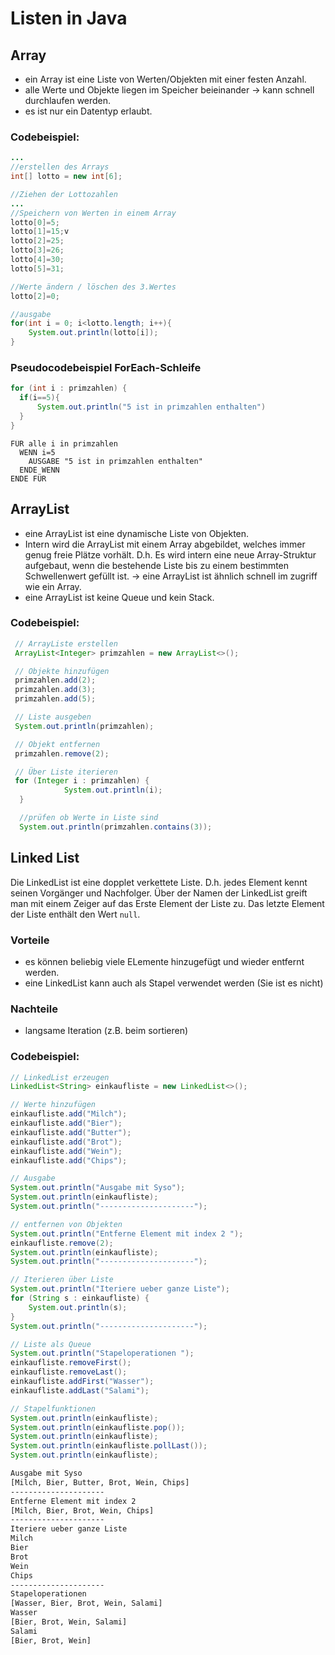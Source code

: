 # Listen in Java

## Array
- ein Array ist eine Liste von Werten/Objekten mit einer festen Anzahl.
- alle Werte und Objekte liegen im Speicher beieinander -> kann schnell durchlaufen werden.
- es ist nur ein Datentyp erlaubt.

### Codebeispiel:
````java
...
//erstellen des Arrays
int[] lotto = new int[6];

//Ziehen der Lottozahlen
...
//Speichern von Werten in einem Array
lotto[0]=5;
lotto[1]=15;v
lotto[2]=25;
lotto[3]=26;
lotto[4]=30;
lotto[5]=31;

//Werte ändern / löschen des 3.Wertes
lotto[2]=0;

//ausgabe
for(int i = 0; i<lotto.length; i++){
    System.out.println(lotto[i]);
}
`````

### Pseudocodebeispiel ForEach-Schleife

````java
for (int i : primzahlen) {
  if(i==5){
      System.out.println("5 ist in primzahlen enthalten")
  }
}
````

````pseudocode
FÜR alle i in primzahlen
  WENN i=5
    AUSGABE "5 ist in primzahlen enthalten"
  ENDE WENN
ENDE FÜR
````











## ArrayList
- eine ArrayList ist eine dynamische Liste von Objekten.
- Intern wird die ArrayList mit einem Array abgebildet, welches immer genug freie Plätze vorhält. D.h.
  Es wird intern eine neue Array-Struktur aufgebaut, wenn die bestehende Liste bis zu einem bestimmten Schwellenwert gefüllt ist.
  -> eine ArrayList ist ähnlich schnell im zugriff wie ein Array.
- eine ArrayList ist keine Queue und kein Stack.

### Codebeispiel:
````java
 // ArrayListe erstellen
 ArrayList<Integer> primzahlen = new ArrayList<>();

 // Objekte hinzufügen
 primzahlen.add(2);
 primzahlen.add(3);
 primzahlen.add(5);

 // Liste ausgeben
 System.out.println(primzahlen);

 // Objekt entfernen
 primzahlen.remove(2);

 // Über Liste iterieren
 for (Integer i : primzahlen) {
            System.out.println(i);
  }

  //prüfen ob Werte in Liste sind
  System.out.println(primzahlen.contains(3));
````

## Linked List
Die LinkedList ist eine dopplet verkettete Liste. D.h. jedes Element kennt seinen Vorgänger und Nachfolger.
Über der Namen der LinkedList greift man mit einem Zeiger auf das Erste Element der Liste zu. Das letzte Element der Liste enthält den Wert `null`. 

### Vorteile
- es können beliebig viele ELemente hinzugefügt und wieder entfernt werden.
- eine LinkedList kann auch als Stapel verwendet werden (Sie ist es nicht)

### Nachteile
- langsame Iteration (z.B. beim sortieren)

### Codebeispiel:
````java
// LinkedList erzeugen
LinkedList<String> einkaufliste = new LinkedList<>(); 

// Werte hinzufügen
einkaufliste.add("Milch");
einkaufliste.add("Bier");
einkaufliste.add("Butter");
einkaufliste.add("Brot");
einkaufliste.add("Wein");
einkaufliste.add("Chips");

// Ausgabe
System.out.println("Ausgabe mit Syso");
System.out.println(einkaufliste);
System.out.println("---------------------");

// entfernen von Objekten
System.out.println("Entferne Element mit index 2 ");
einkaufliste.remove(2);
System.out.println(einkaufliste);
System.out.println("---------------------");

// Iterieren über Liste
System.out.println("Iteriere ueber ganze Liste");
for (String s : einkaufliste) {
    System.out.println(s);
}
System.out.println("---------------------");

// Liste als Queue 
System.out.println("Stapeloperationen ");
einkaufliste.removeFirst();
einkaufliste.removeLast();
einkaufliste.addFirst("Wasser");
einkaufliste.addLast("Salami");

// Stapelfunktionen
System.out.println(einkaufliste);
System.out.println(einkaufliste.pop());
System.out.println(einkaufliste);
System.out.println(einkaufliste.pollLast());
System.out.println(einkaufliste);
````
````bash
Ausgabe mit Syso
[Milch, Bier, Butter, Brot, Wein, Chips]
---------------------
Entferne Element mit index 2 
[Milch, Bier, Brot, Wein, Chips]
---------------------
Iteriere ueber ganze Liste
Milch
Bier
Brot
Wein
Chips
---------------------
Stapeloperationen 
[Wasser, Bier, Brot, Wein, Salami]
Wasser
[Bier, Brot, Wein, Salami]
Salami
[Bier, Brot, Wein]
````